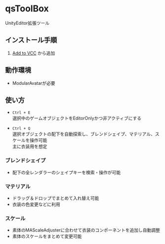 # qsToolBox

UnityEditor拡張ツール

## インストール手順

1. [Add to VCC](https://qsyi.github.io/vpm-repos/) から追加

## 動作環境

- ModularAvatarが必要

## 使い方

- `Ctrl + E`  
  選択中のゲームオブジェクトをEditorOnlyかつ非アクティブにする

- `Ctrl + Q`  
  選択オブジェクトの配下を自動探索し、ブレンドシェイプ、マテリアル、スケールを操作可能  
  主に衣装用を想定

### ブレンドシェイプ

- 配下の全レンダラーのシェイプキーを検索・操作が可能

### マテリアル

- ドラッグ＆ドロップでまとめて入れ替え可能
- 衣装の色変更などに利用

### スケール

- 素体のMAScaleAdjusterに合わせて衣装のコンポーネントを追加し自動調整  
- 素体のスケールをまとめて変更可能  
